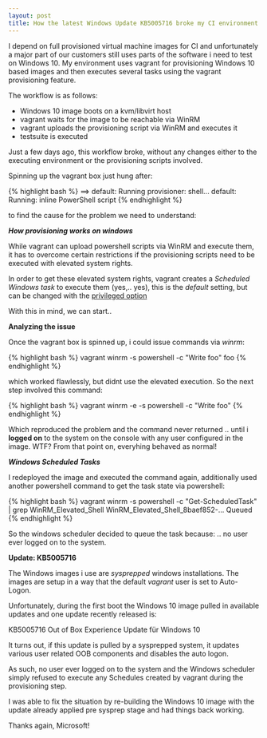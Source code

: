 ```yaml
---
layout: post
title: How the latest Windows Update KB5005716 broke my CI environment
---
```


I depend on full provisioned virtual machine images for CI and unfortunately a
major part of our customers still uses parts of the software i need to test on
Windows 10. My environment uses vagrant for provisioning Windows 10 based
images and then executes several tasks using the vagrant provisioning feature.

The workflow is as follows:

* Windows 10 image boots on a kvm/libvirt host
* vagrant waits for the image to be reachable via WinRM
* vagrant uploads the provisioning script via WinRM and executes it
* testsuite is executed

Just a few days ago, this workflow broke, without any changes either to the
executing environment or the provisioning scripts involved.

Spinning up the vagrant box just hung after:

{% highlight bash %}
==> default: Running provisioner: shell...
    default: Running: inline PowerShell script
{% endhighlight %}

to find the cause for the problem we need to understand:

***How provisioning works on windows***

While vagrant can upload powershell scripts via WinRM and execute them, it has
to overcome certain restrictions if the provisioning scripts need to be
executed with elevated system rights.

In order to get these elevated system rights, vagrant creates a *Scheduled
Windows task* to execute them (yes,.. yes), this is the *default* setting,
but can be changed with the [privileged option](https://www.vagrantup.com/docs/provisioning/shell#privileged)

With this in mind, we can start..

**Analyzing the issue**

Once the vagrant box is spinned up, i could issue commands via *winrm*:

{% highlight bash %}
 vagrant winrm -s powershell -c "Write foo"
 foo
{% endhighlight %}

which worked flawlessly, but didnt use the elevated execution. So the next step
involved this command:

{% highlight bash %}
 vagrant winrm -e -s powershell -c "Write foo"
{% endhighlight %}

Which reproduced the problem and the command never returned .. until i
**logged on** to the system on the console with any user configured in the
image. WTF? From that point on, everyhing behaved as normal!

***Windows Scheduled Tasks***

I redeployed the image and executed the command again, additionally used another
powershell command to get the task state via powershell:

{% highlight bash %}
vagrant winrm  -s powershell -c "Get-ScheduledTask" | grep WinRM_Elevated_Shell
     WinRM_Elevated_Shell_8baef852-... Queued
{% endhighlight %}

So the windows scheduler decided to queue the task because: .. no user ever
logged on to the system.

**Update: KB5005716**

The Windows images i use  are *sysprepped* windows installations. The images are
setup in a way that the default *vagrant* user is set to Auto-Logon.

Unfortunately, during the first boot the Windows 10 image pulled in available
updates and one update recently released is:
 
 KB5005716 Out of Box Experience Update für Windows 10
 
It turns out, if this update is pulled by a sysprepped system, it updates
various user related OOB components and disables the auto logon.

As such, no user ever logged on to the system and the Windows scheduler
simply refused to execute any Schedules created by vagrant during the
provisioning step.

I was able to fix the situation by re-building the Windows 10 image with
the update already applied pre sysprep stage and had things back working.

Thanks again, Microsoft!
